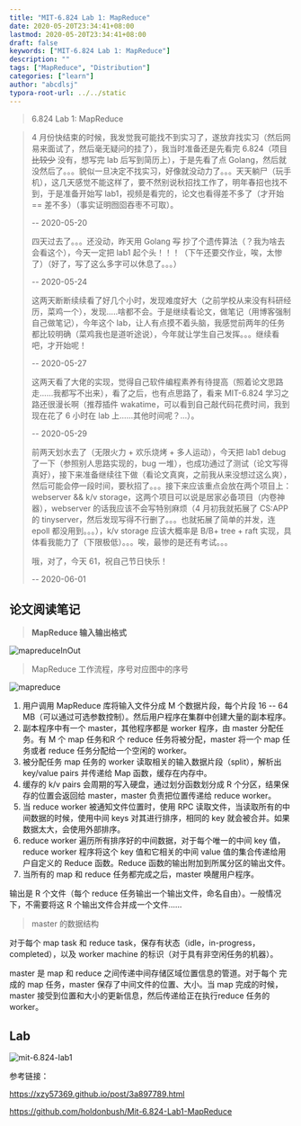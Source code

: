 ```yaml
---
title: "MIT-6.824 Lab 1: MapReduce"
date: 2020-05-20T23:34:41+08:00
lastmod: 2020-05-20T23:34:41+08:00
draft: false
keywords: ["MIT-6.824 Lab 1: MapReduce"]
description: ""
tags: ["MapReduce", "Distribution"]
categories: ["learn"]
author: "abcdlsj"
typora-root-url: ../../static
---
```

> 6.824 Lab 1: MapReduce
<!--more-->

> 4 月份快结束的时候，我发觉我可能找不到实习了，遂放弃找实习（然后网易来面试了，然后毫无疑问的挂了），我当时准备还是先看完 6.824（项目 ~~比较少~~ 没有，想写完 lab 后写到简历上），于是先看了点 Golang，然后就没然后了。。。貌似一旦决定不找实习，好像就没动力了。。。天天躺尸（玩手机），这几天感觉不能这样了，要不然别说秋招找工作了，明年春招也找不到，于是准备开始写 lab1，视频是看完的，论文也看得差不多了（才开始 == 差不多）（事实证明囫囵吞枣不可取）。
>
> -\- 2020-05-20
>
> 四天过去了。。。还没动，昨天用 Golang ~~写~~ 抄了个遗传算法（？我为啥去会看这个），今天一定把 lab1 起个头！！！（下午还要交作业，唉，太惨了）（好了，写了这么多字可以休息了。。。）
>
> -\- 2020-05-24
>
> 这两天断断续续看了好几个小时，发现难度好大（之前学校从来没有科研经历，菜鸡一个），发现.....啥都不会。于是继续看论文，做笔记（用博客强制自己做笔记），今年这个 lab，让人有点摸不着头脑，我感觉前两年的任务都比较明确（菜鸡我也是道听途说），今年就让学生自己发挥。。。继续看吧，才开始呢！
>
> -\- 2020-05-27
>
> 这两天看了大佬的实现，觉得自己软件编程素养有待提高（照着论文思路走......我都写不出来），看了之后，也有点思路了，看来 MIT-6.824 学习之路还很漫长啊（推荐插件 wakatime，可以看到自己敲代码花费时间，我到现在花了 6 小时在 lab 上......其他时间呢？...）。
>
> -- 2020-05-29
>
> 前两天划水去了（无限火力 + 欢乐烧烤 + 多人运动），今天把 lab1 debug 了一下（参照别人思路实现的，bug 一堆），也成功通过了测试（论文写得真好），接下来准备继续往下做（看论文真爽，之前我从来没想过这么爽），然后可能会停一段时间，要秋招了。。。接下来应该重点会放在两个项目上： webserver && k/v storage，这两个项目可以说是居家必备项目（内卷神器），webserver 的话我应该不会写特别麻烦（4 月初我就拓展了 CS:APP 的 tinyserver，然后发现写得不行删了。。。也就拓展了简单的并发，连 epoll 都没用到。。。），k/v storage 应该大概率是 B/B+ tree + raft 实现，具体看我能力了（下限极低）。。。唉，最惨的是还有考试。。。
>
> 哦，对了，今天 61，祝自己节日快乐！
>
> -\- 2020-06-01

## 论文阅读笔记

>  **MapReduce 输入输出格式**

![mapreduceInOut](/img/kvValues.png)

> MapReduce 工作流程，序号对应图中的序号

![mapreduce](/img/mapreduce.png)

1. 用户调用 MapReduce 库将输入文件分成  M 个数据片段，每个片段 16 -- 64 MB（可以通过可选参数控制）。然后用户程序在集群中创建大量的副本程序。
2. 副本程序中有一个 master，其他程序都是 worker 程序，由 master 分配任务。有 M 个 map 任务和R 个 reduce 任务将被分配，master 将一个 map 任务或者 reduce 任务分配给一个空闲的 worker。
3. 被分配任务 map 任务的 worker 读取相关的输入数据片段（split），解析出  key/value pairs 并传递给 Map 函数，缓存在内存中。
4. 缓存的 k/v pairs 会周期的写入硬盘，通过划分函数划分成 R 个分区，结果保存的位置会返回给 master，master 负责把位置传递给 reduce worker。
5. 当 reduce worker 被通知文件位置时，使用 RPC 读取文件，当读取所有的中间数据的时候，使用中间 keys 对其进行排序，相同的 key 就会被合并。如果数据太大，会使用外部排序。
6. reduce worker 遍历所有排序好的中间数据，对于每个唯一的中间 key 值，reduce worker 程序将这个 key 值和它相关的中间 value 值的集合传递给用户自定义的 Reduce 函数。Reduce 函数的输出附加到所属分区的输出文件。
7. 当所有的  map 和 reduce 任务都完成之后，master 唤醒用户程序。

输出是 R 个文件（每个 reduce 任务输出一个输出文件，命名自由）。一般情况下，不需要将这 R 个输出文件合并成一个文件......

> master 的数据结构

对于每个 map task 和 reduce task，保存有状态（idle，in-progress，completed），以及 worker machine 的标识（对于具有非空闲任务的机器）。

master 是 map 和 reduce 之间传递中间存储区域位置信息的管道。对于每个 完成的 map 任务，master 保存了中间文件的位置、大小。当 map 完成的时候，master 接受到位置和大小的更新信息，然后传递给正在执行reduce 任务的 worker。

## Lab

![mit-6.824-lab1](/img/mit-6.824-lab1-sc.png)

参考链接：

https://xzy57369.github.io/post/3a897789.html

https://github.com/holdonbush/Mit-6.824-Lab1-MapReduce

